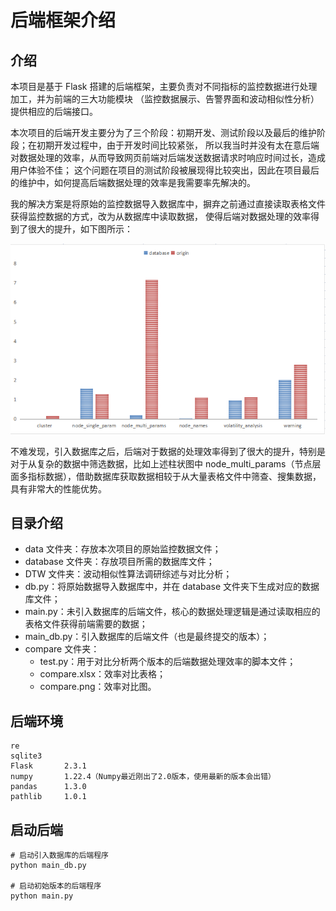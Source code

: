 # 后端框架介绍

## 介绍
本项目是基于 Flask 搭建的后端框架，主要负责对不同指标的监控数据进行处理加工，并为前端的三大功能模块
（监控数据展示、告警界面和波动相似性分析）提供相应的后端接口。

本次项目的后端开发主要分为了三个阶段：初期开发、测试阶段以及最后的维护阶段；在初期开发过程中，由于开发时间比较紧张，
所以我当时并没有太在意后端对数据处理的效率，从而导致网页前端对后端发送数据请求时响应时间过长，造成用户体验不佳；
这个问题在项目的测试阶段被展现得比较突出，因此在项目最后的维护中，如何提高后端数据处理的效率是我需要率先解决的。

我的解决方案是将原始的监控数据导入数据库中，摒弃之前通过直接读取表格文件获得监控数据的方式，改为从数据库中读取数据，
使得后端对数据处理的效率得到了很大的提升，如下图所示：

<div align=center><img src="./compare/compare.png"></div>

不难发现，引入数据库之后，后端对于数据的处理效率得到了很大的提升，特别是对于从复杂的数据中筛选数据，比如上述柱状图中
 node_multi_params（节点层面多指标数据），借助数据库获取数据相较于从大量表格文件中筛查、搜集数据，具有非常大的性能优势。

## 目录介绍
- data 文件夹：存放本次项目的原始监控数据文件；
- database 文件夹：存放项目所需的数据库文件；
- DTW 文件夹：波动相似性算法调研综述与对比分析；
- db.py：将原始数据导入数据库中，并在 database 文件夹下生成对应的数据库文件；
- main.py：未引入数据库的后端文件，核心的数据处理逻辑是通过读取相应的表格文件获得前端需要的数据；
- main_db.py：引入数据库的后端文件（也是最终提交的版本）；
- compare 文件夹：
    - test.py：用于对比分析两个版本的后端数据处理效率的脚本文件；
    - compare.xlsx：效率对比表格；
    - compare.png：效率对比图。
    
## 后端环境
```
re
sqlite3
Flask       2.3.1
numpy       1.22.4（Numpy最近刚出了2.0版本，使用最新的版本会出错）
pandas      1.3.0   
pathlib     1.0.1
```

## 启动后端
```
# 启动引入数据库的后端程序
python main_db.py

# 启动初始版本的后端程序
python main.py
```
